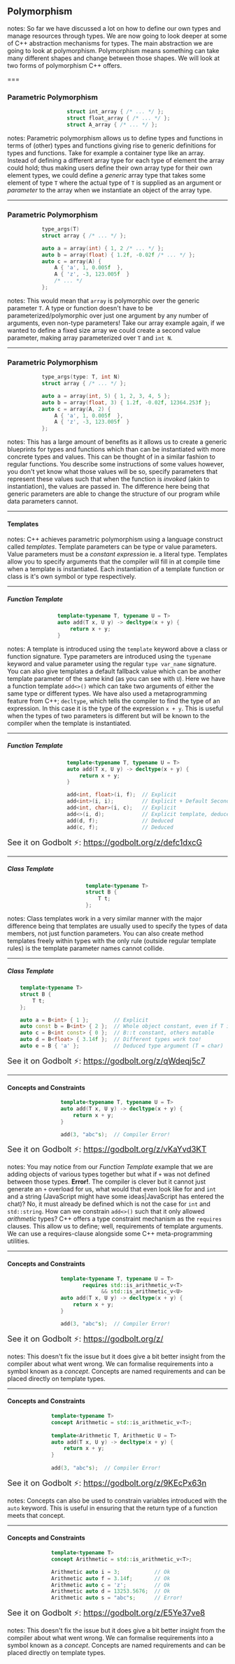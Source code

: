 <!-- .slide: id="polymorphism" -->

## Polymorphism

notes: So far we have discussed a lot on how to define our own types and manage resources through types. We are now going to look deeper at some of C++ abstraction mechanisms for types. The main abstraction we are going to look at polymorphism. Polymorphism means something can take many different shapes and change between those shapes. We will look at two forms of polymorphism C++ offers.

===

<!-- .slide: id="polymorphism/parametric-polymorphism/1" data-auto-animate -->

### Parametric Polymorphism

```cpp
                   struct int_array { /* ... */ };
                   struct float_array { /* ... */ };
                   struct A_array { /* ... */ };
```
<!-- .element: class="fragment" data-id="parametric-poly-ex1" -->

notes: Parametric polymorphism allows us to define types and functions in terms of (other) types and functions giving rise to generic definitions for types and functions. Take for example a container type like an array. Instead of defining a different array type for each type of element the array could hold; thus making users define their own array type for their own element types, we could define a *generic* array type that takes some element of type `T` where the actual type of `T` is supplied as an argument or *parameter* to the array when we instantiate an object of the array type.

---

<!-- .slide: id="polymorphism/parametric-polymorphism/2" data-auto-animate -->

### Parametric Polymorphism

```cpp
           type_args(T)
           struct array { /* ... */ };

           auto a = array(int) { 1, 2 /* ... */ };
           auto b = array(float) { 1.2f, -0.02f /* ... */ };
           auto c = array(A) { 
               A { 'a', 1, 0.005f  }, 
               A { 'z', -3, 123.005f  } 
               /* ... */ 
           };
```
<!-- .element: data-id="parametric-poly-ex1" -->

notes: This would mean that `array` is polymorphic over the generic parameter `T`. A type or function doesn't have to be parameterized/polymorphic over just one argument by any number of arguments, even non-type parameters! Take our array example again, if we wanted to define a fixed size array we could create a second value parameter, making array parameterized over `T` and `int N`.

---

<!-- .slide: id="polymorphism/parametric-polymorphism/3" data-auto-animate -->

### Parametric Polymorphism

```cpp
           type_args(type: T, int N)
           struct array { /* ... */ };

           auto a = array(int, 5) { 1, 2, 3, 4, 5 };
           auto b = array(float, 3) { 1.2f, -0.02f, 12364.253f };
           auto c = array(A, 2) { 
               A { 'a', 1, 0.005f  }, 
               A { 'z', -3, 123.005f  }  
           };
```
<!-- .element: data-id="parametric-poly-ex1" -->

notes: This has a large amount of benefits as it allows us to create a generic blueprints for types and functions which than can be instantiated with more concrete types and values. This can be thought of in a similar fashion to regular functions. You describe some instructions of some values however, you don't yet know what those values will be so, specify parameters that represent these values such that when the function is *invoked* (akin to instantiation), the values are passed in. The difference here being that generic parameters are able to change the structure of our program while data parameters cannot.

---

<!-- .slide: id="polymorphism/parametric-polymorphism/templates" data-auto-animate -->

#### Templates

notes: C++ achieves parametric polymorphism using a language construct called *templates*. Template parameters can be type or value parameters. Value parameters must be a *constant expression* ie. a literal type. Templates allow you to specify arguments that the compiler will fill in at compile time when a template is instantiated. Each instantiation of a template function or class is it's own symbol or type respectively.

---

<!-- .slide: id="polymorphism/parametric-polymorphism/templates/functions/1" data-auto-animate -->

##### Function Template

```cpp
                template<typename T, typename U = T>
                auto add(T x, U y) -> decltype(x + y) {
                    return x + y;
                }
```
<!-- .element: data-id="parametric-template-ex1" -->

notes: A template is introduced using the `template` keyword above a class or function signature. Type parameters are introduced using the `typename` keyword and value parameter using the regular `type var_name` signature. You can also give templates a default fallback value which can be another template parameter of the same kind (as you can see with `U`). Here we have a function template `add<>()` which can take two arguments of either the same type or different types. We have also used a metaprogramming feature from C++; `decltype`, which tells the compiler to find the type of an expression. In this case it is the type of the expression `x + y`. This is useful when the types of two parameters is different but will be known to the compiler when the template is instantiated.

---

<!-- .slide: id="polymorphism/parametric-polymorphism/templates/functions/2" data-auto-animate -->

##### Function Template

```cpp
                   template<typename T, typename U = T>
                   auto add(T x, U y) -> decltype(x + y) {
                       return x + y;
                   }

                   add<int, float>(i, f);  // Explicit  
                   add<int>(i, i);         // Explicit + Default Second
                   add<int, char>(i, c);   // Explicit
                   add<>(i, d);            // Explicit template, deduced parameters
                   add(d, f);              // Deduced
                   add(c, f);              // Deduced
```
<!-- .element: data-id="parametric-template-ex1" -->

<span class="fragment" style="font-size: large;">See it on Godbolt ⚡: <a href="https://godbolt.org/z/defc1dxcG">https://godbolt.org/z/defc1dxcG</a></span>

---

<!-- .slide: id="polymorphism/parametric-polymorphism/templates/classes/1" data-auto-animate -->

##### Class Template

```cpp
                         template<typename T>
                         struct B {
                             T t;
                         };
```
<!-- .element: data-id="parametric-template-ex2" -->

notes: Class templates work in a very similar manner with the major difference being that templates are usually used to specify the types of data members, not just function parameters. You can also create method templates freely within types with the only rule (outside regular template rules) is the template parameter names cannot collide.

---

<!-- .slide: id="polymorphism/parametric-polymorphism/templates/classes/2" data-auto-animate -->

##### Class Template

```cpp
    template<typename T>
    struct B {
        T t;
    };

    auto a = B<int> { 1 };        // Explicit
    auto const b = B<int> { 2 };  // Whole object constant, even if T is not
    auto c = B<int const> { 0 };  // B::t constant, others mutable
    auto d = B<float> { 3.14f };  // Different types work too!
    auto e = B { 'a' };           // Deduced type argument (T = char)
```
<!-- .element: data-id="parametric-template-ex2" -->

<span class="fragment" style="font-size: large;">See it on Godbolt ⚡: <a href="https://godbolt.org/z/qWdeqj5c7">https://godbolt.org/z/qWdeqj5c7</a></span>

---

<!-- .slide: id="polymorphism/parametric-polymorphism/concepts-and-constraints/1" data-auto-animate -->

#### Concepts and Constraints

```cpp
                 template<typename T, typename U = T>
                 auto add(T x, U y) -> decltype(x + y) {
                     return x + y;
                 }

                 add(3, "abc"s);  // Compiler Error!
```

<span class="fragment" style="font-size: large;">See it on Godbolt ⚡: <a href="https://godbolt.org/z/vKaYvd3KT">https://godbolt.org/z/vKaYvd3KT</a></span>

notes: You may notice from our *Function Template* example that we are adding objects of various types together but what if `+` was not defined between those types. **Error!**. The compiler is clever but it cannot just generate an `+` overload for us, what would that even look like for and `int` and a string (JavaScript might have some ideas|JavaScript has entered the chat)? No, it must already be defined which is not the case for `int` and `std::string`. How can we constrain `add<>()` such that it only allowed *arithmetic* types? C++ offers a type constraint mechanism as the `requires` clauses. This allow us to define; well, requirements of template arguments. We can use a requires-clause alongside some C++ meta-programming utilities.

---

<!-- .slide: id="polymorphism/parametric-polymorphism/concepts-and-constraints/2" data-auto-animate -->

#### Concepts and Constraints

```cpp
                 template<typename T, typename U = T>
                        requires std::is_arithmetic_v<T>
                              && std::is_arithmetic_v<U>
                 auto add(T x, U y) -> decltype(x + y) {
                     return x + y;
                 }

                 add(3, "abc"s);  // Compiler Error!
```

<span class="fragment" style="font-size: large;">See it on Godbolt ⚡: <a href="https://godbolt.org/z/">https://godbolt.org/z/</a></span>

notes: This doesn't fix the issue but it does give a bit better insight from the compiler about what went wrong. We can formalise requirements into a symbol known as a *concept*. Concepts are named requirements and can be placed directly on template types.

---

<!-- .slide: id="polymorphism/parametric-polymorphism/concepts-and-constraints/3" data-auto-animate -->

#### Concepts and Constraints

```cpp
              template<typename T>
              concept Arithmetic = std::is_arithmetic_v<T>;
  
              template<Arithmetic T, Arithmetic U = T>
              auto add(T x, U y) -> decltype(x + y) {
                  return x + y;
              }
  
              add(3, "abc"s);  // Compiler Error!
```

<span class="fragment" style="font-size: large;">See it on Godbolt ⚡: <a href="https://godbolt.org/z/9KEcPx63n">https://godbolt.org/z/9KEcPx63n</a></span>

notes: Concepts can also be used to constrain variables introduced with the `auto` keyword. This is useful in ensuring that the return type of a function meets that concept.

---

<!-- .slide: id="polymorphism/parametric-polymorphism/concepts-and-constraints/4" data-auto-animate -->

#### Concepts and Constraints

```cpp
              template<typename T>
              concept Arithmetic = std::is_arithmetic_v<T>;

              Arithmetic auto i = 3;           // Ok
              Arithmetic auto f = 3.14f;       // Ok
              Arithmetic auto c = 'z';         // Ok
              Arithmetic auto d = 13253.5676;  // Ok
              Arithmetic auto s = "abc"s;      // Error!
```

<span class="fragment" style="font-size: large;">See it on Godbolt ⚡: <a href="https://godbolt.org/z/E5Ye37ve8">https://godbolt.org/z/E5Ye37ve8</a></span>

notes: This doesn't fix the issue but it does give a bit better insight from the compiler about what went wrong. We can formalise requirements into a symbol known as a *concept*. Concepts are named requirements and can be placed directly on template types.
